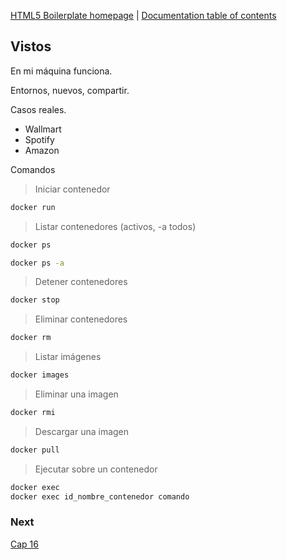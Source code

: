 [HTML5 Boilerplate homepage](https://html5boilerplate.com/) | [Documentation
table of contents](TOC.md)

## Vistos
En mi máquina funciona.

Entornos, nuevos, compartir.

Casos reales.
- Wallmart
- Spotify
- Amazon


Comandos

>Iniciar contenedor
```bash
docker run
```
>Listar contenedores (activos, -a todos)
```bash
docker ps
```
```bash
docker ps -a
```
>Detener contenedores
```bash
docker stop
```
>Eliminar contenedores
```bash
docker rm
```
>Listar imágenes
```bash
docker images
```
>Eliminar una imagen
```bash
docker rmi
```
>Descargar una imagen
```bash
docker pull
```
>Ejecutar sobre un contenedor
```bash
docker exec
docker exec id_nombre_contenedor comando
```


### Next
[Cap 16](https://www.udemy.com/course/curso-practico-de-docker-y-microservicios-desde-cero/learn/lecture/16701264#questions)

